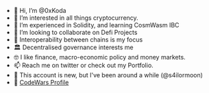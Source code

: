 - 👋 Hi, I’m @0xKoda
- 👀 I’m interested in all things cryptocurrency.
- 🌱 I’m experienced in Solidity, and learning CosmWasm IBC 
- 💞️ I’m looking to collaborate on Defi Projects 
- 🔁 Interoperability between chains is my focus
- 🏛 Decentralised governance interests me
- 🤓 I like finance, macro-economic policy and money markets.
- 📫 Reach me on twitter or check out my Portfolio.
- 🌻 This account is new, but I've been around a while (@s4ilormoon)
- 🥷 [CodeWars Profile](https://www.codewars.com/users/0xKoda)
<!---
0xKoda/0xKoda is a ✨ 
--->
